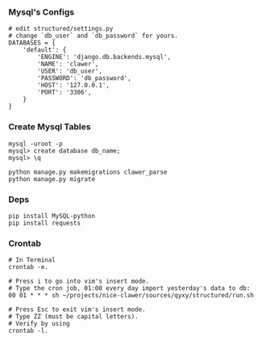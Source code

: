 ### Mysql's Configs

    # edit structured/settings.py
    # change `db_user` and `db_password` for yours.
    DATABASES = {
        'default': {
            'ENGINE': 'django.db.backends.mysql',
            'NAME': 'clawer',
            'USER': 'db_user',
            'PASSWORD': 'db_password',
            'HOST': '127.0.0.1',
            'PORT': '3306',
        }
    }

### Create Mysql Tables
    mysql -uroot -p
    mysql> create database db_name;
    mysql> \q

    python manage.py makemigrations clawer_parse
    python manage.py migrate

### Deps

    pip install MySQL-python
    pip install requests

### Crontab

    # In Terminal
    crontab -e.

    # Press i to go into vim's insert mode.
    # Type the cron job, 01:00 every day import yesterday's data to db:
    00 01 * * * sh ~/projects/nice-clawer/sources/qyxy/structured/run.sh

    # Press Esc to exit vim's insert mode.
    # Type ZZ (must be capital letters).
    # Verify by using
    crontab -l.
